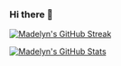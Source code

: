 ### Hi there 👋

[![Madelyn's GitHub Streak](https://streak-stats.demolab.com?user=madelyncruz&theme=dark&hide_border=true)](https://git.io/streak-stats)

[![Madelyn's GitHub Stats](https://denvercoder1-github-readme-stats.vercel.app/api/?username=madelyncruz&rank_icon=github&hide=stars&include_all_commits=true&all_commits=true&count_private=true&show_icons=true&theme=gotham)](https://github.com/madelyncruz/github-readme-stats)

<!--
**madelyncruz/madelyncruz** is a ✨ _special_ ✨ repository because its `README.md` (this file) appears on your GitHub profile.

Here are some ideas to get you started:

- 🔭 I’m currently working on ...
- 🌱 I’m currently learning ...
- 👯 I’m looking to collaborate on ...
- 🤔 I’m looking for help with ...
- 💬 Ask me about ...
- 📫 How to reach me: ...
- 😄 Pronouns: ...
- ⚡ Fun fact: ...
-->
